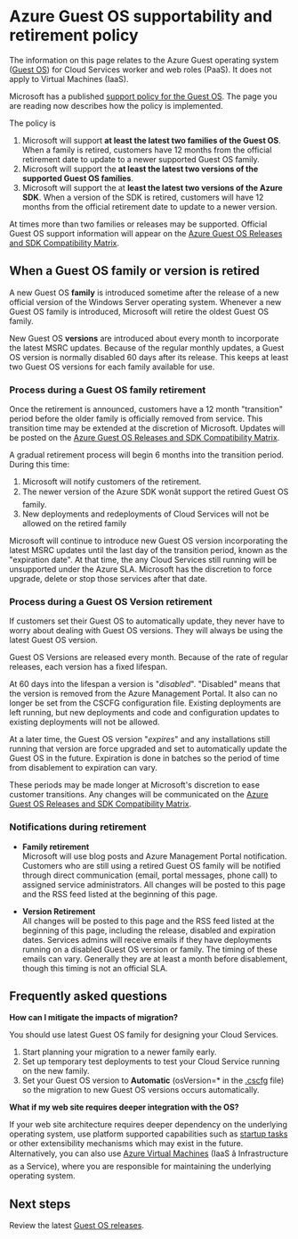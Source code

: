 <properties 
   pageTitle="Supportability and retirement policy guide for Azure Guest OS | Windows Azure" 
   description="Provides information about what Microsoft will support as regards to the Azure Guest OS used by Cloud Services." 
   services="cloud-services" 
   documentationCenter="na" 
   authors="yuemlu" 
   manager="timlt" 
   editor=""/>

<tags
	ms.service="cloud-services"
	ms.date="12/07/2015"
	wacn.date=""/>

# Azure Guest OS supportability and retirement policy
The information on this page relates to the Azure Guest operating system ([Guest OS](/documentation/articles/cloud-services-guestos-update-matrix)) for Cloud Services worker and web roles (PaaS). It does not apply to Virtual Machines (IaaS). 

Microsoft has a published [support policy for the Guest OS](http://support.microsoft.com/gp/azure-cloud-lifecycle-faq). The page you are reading now describes how the policy is implemented.

The policy is 

1. Microsoft will support **at least the latest two families of the Guest OS**. When a family is retired, customers have 12 months from the official retirement date to update to a newer supported Guest OS family.
2. Microsoft will support the **at least the latest two versions of the supported Guest OS families**. 
3. Microsoft will support the at **least the latest two versions of the Azure SDK**. When a version of the SDK is retired, customers will have 12 months from the official retirement date to update to a newer version. 

At times more than two families or releases may be supported. Official Guest OS support information will appear on the [Azure Guest OS Releases and SDK Compatibility Matrix](/documentation/articles/cloud-services-guestos-update-matrix).


## When a Guest OS family or version is retired 


A new Guest OS **family** is introduced sometime after the release of a new official version of the Windows Server operating system. Whenever a new Guest OS family is introduced, Microsoft will retire the oldest Guest OS family. 

New Guest OS **versions** are introduced about every month to incorporate the latest MSRC updates. Because of the regular monthly updates, a Guest OS version is normally disabled 60 days after its release. This keeps at least two Guest OS versions for each family available for use. 

### Process during a Guest OS family retirement 


Once the retirement is announced, customers have a 12 month "transition" period before the older family is officially removed from service. This transition time may be extended at the discretion of Microsoft. Updates will be posted on the [Azure Guest OS Releases and SDK Compatibility Matrix](/documentation/articles/cloud-services-guestos-update-matrix).

A gradual retirement process will begin 6 months into the transition period. During this time:

1. Microsoft will notify customers of the retirement. 
2. The newer version of the Azure SDK wonât support the retired Guest OS family.
3. New deployments and redeployments of Cloud Services will not be allowed on the retired family

Microsoft will continue to introduce new Guest OS version incorporating the latest MSRC updates until the last day of the transition period, known as the "expiration date". At that time, the any Cloud Services still running will be unsupported under the Azure SLA. Microsoft has the discretion to force upgrade, delete or stop those services after that date.



### Process during a Guest OS Version retirement 
If customers set their Guest OS to automatically update, they never have to worry about dealing with Guest OS versions. They will always be using the latest Guest OS version.

Guest OS Versions are released every month. Because of the rate of regular releases, each version has a fixed lifespan.

At 60 days into the lifespan a version is "*disabled*". "Disabled" means that the version is removed from the Azure Management Portal. It also can no longer be set from the CSCFG configuration file. Existing deployments are left running, but new deployments and code and configuration updates to existing deployments will not be allowed. 

At a later time, the Guest OS version "*expires*" and any installations still running that version are force upgraded and set to automatically update the Guest OS in the future. Expiration is done in batches so the period of time from disablement to expiration can vary. 

These periods may be made longer at Microsoft's discretion to ease customer transitions. Any changes will be communicated on the [Azure Guest OS Releases and SDK Compatibility Matrix](/documentation/articles/cloud-services-guestos-update-matrix).



### Notifications during retirement 

* **Family retirement** <br>Microsoft will use blog posts and Azure Management Portal notification. Customers who are still using a retired Guest OS family will be notified through direct communication (email, portal messages, phone call) to assigned service administrators. All changes will be posted to this page and the RSS feed listed at the beginning of this page. 


* **Version Retirement** <br>All changes will be posted to this page and the RSS feed listed at the beginning of this page, including the release, disabled and expiration dates. Services admins will receive emails if they have deployments running on a disabled Guest OS version or family. The timing of these emails can vary. Generally they are at least a month before disablement, though this timing is not an official SLA. 


## Frequently asked questions

**How can I mitigate the impacts of migration?**

You should use latest Guest OS family for designing your Cloud Services. 

1. Start planning your migration to a newer family early. 
2. Set up temporary test deployments to test your Cloud Service running on the new family. 
3. Set your Guest OS version to **Automatic** (osVersion=* in the [.cscfg](/documentation/articles/cloud-services-model-and-package#cscfg) file) so the migration to new Guest OS versions occurs automatically.

**What if my web site requires deeper integration with the OS?**

If your web site architecture requires deeper dependency on the underlying operating system, use platform supported capabilities such as [startup tasks](/documentation/articles/cloud-services-startup-tasks) or other extensibility mechanisms which may exist in the future. Alternatively, you can also use [Azure Virtual Machines](http://azure.microsoft.com/documentation/scenarios/virtual-machines/) (IaaS â Infrastructure as a Service), where you are responsible for maintaining the underlying operating system.
 
## Next steps
Review the latest [Guest OS releases](/documentation/articles/cloud-services-guestos-update-matrix).